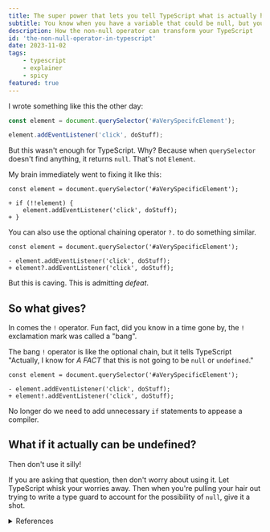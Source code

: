 ```yaml
---
title: The super power that lets you tell TypeScript what is actually happening
subtitle: You know when you have a variable that could be null, but you know it won't ever be. Yeah, this is for that.
description: How the non-null operator can transform your TypeScript
id: 'the-non-null-operator-in-typescript'
date: 2023-11-02
tags:
    - typescript
    - explainer
    - spicy
featured: true
---
```


I wrote something like this the other day:

```js
const element = document.querySelector('#aVerySpecifcElement');

element.addEventListener('click', doStuff);
```

But this wasn't enough for TypeScript. Why? Because when `querySelector` doesn't find anything, it returns `null`. That's not `Element`.

My brain immediately went to fixing it like this:

```diff-js
const element = document.querySelector('#aVerySpecificElement');

+ if (!!element) {
    element.addEventListener('click', doStuff);
+ }
```

You can also use the optional chaining operator `?.` to do something similar.

```diff-js
const element = document.querySelector('#aVerySpecificElement');

- element.addEventListener('click', doStuff);
+ element?.addEventListener('click', doStuff);
```

But this is caving. This is admitting *defeat*.

## So what gives?

In comes the `!` operator. Fun fact, did you know in a time gone by, the `!` exclamation mark was called a "bang". 

The bang `!` operator is like the optional chain, but it tells TypeScript "Actually, I know for *A FACT* that this is not going to be `null` or `undefined`."

```diff-js
const element = document.querySelector('#aVerySpecificElement');

- element.addEventListener('click', doStuff);
+ element!.addEventListener('click', doStuff);
```

No longer do we need to add unnecessary `if` statements to appease a compiler.

## What if it actually can be undefined?

Then don't use it silly!

If you are asking that question, then don't worry about using it. Let TypeScript whisk your worries away. Then when you're pulling your hair out trying to write a type guard to account for the possibility of `null`, give it a shot.

<details>
    <summary>References</summary>
    <a href="https://www.typescriptlang.org/docs/handbook/release-notes/typescript-2-0.html#non-null-assertion-operator">The release notes for TypeScript 2.0</a>
</details>
